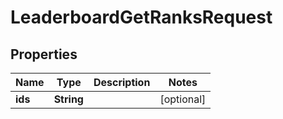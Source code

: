 

# LeaderboardGetRanksRequest


## Properties

| Name | Type | Description | Notes |
|------------ | ------------- | ------------- | -------------|
|**ids** | **String** |  |  [optional] |



